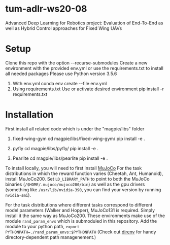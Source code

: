 # tum-adlr-ws20-08

Advanced Deep Learning for Robotics project: Evaluation of End-To-End as well as Hybrid Control approaches for Fixed Wing UAVs

# Setup

Clone this repo with the option --recurse-submodules
Create a new environment with the provided env.yml or use the requirements.txt to install all needed packages
Please use Python version 3.5.6

1. With env.yml
   conda env create --file env.yml
2. Using requirements.txt
   Use or activate desired environment
   pip install -r requirements.txt

# Installation

First install all related code which is under the "magpie/libs" folder

1. fixed-wing-gym
   cd magpie/libs/fixed-wing-gym/
   pip install -e .

2. pyfly
   cd magpie/libs/pyfly/
   pip install -e .

3. Pearlite
   cd magpie/libs/pearlite
   pip install -e .

To install locally, you will need to first install [MuJoCo](https://www.roboti.us/index.html)
For the task distributions in which the reward function varies (Cheetah, Ant, Humanoid), install MuJoCo200.
Set `LD_LIBRARY_PATH` to point to both the MuJoCo binaries (`/$HOME/.mujoco/mujoco200/bin`) as well as the gpu drivers (something like `/usr/lib/nvidia-390`, you can find your version by running `nvidia-smi`).

For the task distributions where different tasks correspond to different model parameters (Walker and Hopper), MuJoCo131 is required. Simply install it the same way as MuJoCo200.
These environments make use of the module `rand_param_envs` which is submoduled in this repository.
Add the module to your python path, `export PYTHONPATH=./rand_param_envs:$PYTHONPATH`
(Check out [direnv](https://direnv.net/) for handy directory-dependent path managenement.)
